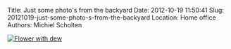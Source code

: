 Title: Just some photo's from the backyard
Date: 2012-10-19 11:50:41
Slug: 20121019-just-some-photo-s-from-the-backyard
Location: Home office
Authors: Michiel Scholten

<div class="content-image"><div><a href="http://aquariusoft.org/photos/nature/sun_and_dew/"><img src="http://dammit.nl/images/content/IMG_6535.jpg" alt="Flower with dew" title="Flower with dew" /></a></div></div>
<br style="clear: both;" />